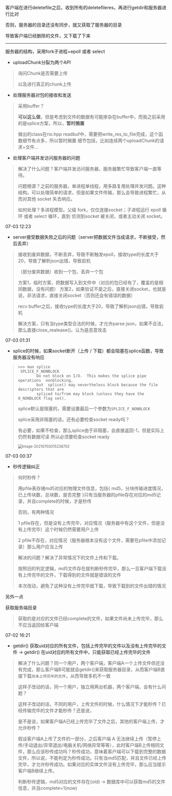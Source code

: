 

客户端在进行deletefile之后，收到所有的deletefileres，再进行getdir和服务器进行比对

否则，服务器的目录还没有同步，就又获取了服务器的目录

导致客户端已经删除的文件，又下载了下来



___





服务器的结构，采用fork子进程+epoll 或者 select





- uploadChunk分裂为两个API

>询问Chunk是否需要上传
>
>以及进行真正的chunk上传
>
>





- 处理服务器对包的接收和发送

>采用buffer？
>
>**可以这么做**，但是考虑到文件的数据有可能掺杂在buffer中，而我之前采用的是splice方案，所以，**暂时搁置**
>
>做出的class在rio.hpp readbuf中，需要把write_res_to_file完成，这个函数细节有点多，所以暂时搁置
>细节包括，比如连续两个uploadChunk的请求+文件...





- 处理客户端并发访问服务器的问题

>解决了什么问题？客户端并发访问服务器，服务器繁忙导致客户端一直等待。
>
>问题根源？之前的服务器，单进程单线程，用多路复用处理并发问题。这种结构，可以处理简单的请求，但是如果文件传输，那么会导致进程繁忙，从而对其他 socket 失去响应。
>
>如何处理？多进程模型。父级 fork，仅仅连接socket；子进程运行 epoll 循环 或者 select 循环，直到 侦测到socket 被关闭，或者主动关闭 socket。
>
>





07-03 12:23

- server接受数据失败之后的问题（server把数据文件当成请求，不断接受，然后丢弃）

>接收到废弃数据，不断丢弃，导致不断触发epoll，接收type的长度大于20，导致了解析json出错，导致宕机
>
>（部分废弃数据）收到一个包，丢弃一个包
>
>方案1，临时方案，把数据写入到文件中（对应的包已经有了，覆盖的是相同数据，没有问题）
>方案2，如果验证不是之后，直接关闭socket，也就是说，非法请求，直接关闭socket（否则还会有错误的数据）
>
>recv buffer之后，接收type的长度大于20，导致了解析json出错，导致宕机
>
>解决方案，只有当type类型合法的时候，才允许parse json，如果不合法，那么直接close_realease()。认为是恶意攻击



07-03 01:31

- splice的时候，如果socket断开（上传 / 下载）都会阻塞在splice函数，导致服务器没有响应

>```
>>>> man splice
>  SPLICE_F_NONBLOCK
>         Do not block on I/O.  This makes the splice pipe  operations  nonblocking,
>         but  splice() may nevertheless block because the file descriptors that are
>         spliced to/from may block (unless they have the O_NONBLOCK flag set).
>```
>
>splice默认是阻塞的，需要设置最后一个参数为`SPLICE_F_NONBLOCK`
>
>splice采用非阻塞的话，还有必要检查socket ready吗？
>
>有必要，如果不检查，那么splice由于非阻塞，会直接返回-1，但是实际上仍然有数据可读
>所以必须要检查socket ready
>
>
>
><img src="https://yszhou.oss-cn-beijing.aliyuncs.com/img/20210703015238.png" alt="image-20210703015238702" style="zoom:80%;" />
>
>



07-03 00:37

- 秒传逻辑纠正

>何时秒传？
>
>用pfile表存储md5对应的物理文件信息，包括{ md5，分块传输进度情况，已上传块数，总块数，是否完整 }只有当服务器的pfile存在对应的md5记录，并且complete的时候，才是秒传
>
>否则，有两种情况
>
>1 pfile存在，但是没有上传完毕，对应情况（服务器中有这个文件，但是没有上传完毕）这个时候仍然需要用户上传
>
>2 pfile不存在，对应情况（服务器根本没有这个文件，需要在pfile中添加记录）那么用户应当上传
>
>
>
>解决的问题？解决了异常情况下的文件上传和下载。
>
>按照旧的判定逻辑，md5文件存在就判断秒传完毕，那么一旦客户端下载没有上传完毕的文件，下载得到的文件就是错误的文件
>
>本次改动，避免了这种没有上传完毕就下载，导致下载到的文件出错的情况

另外一点

获取服务端目录

>获取的是对应的文件已经complete的文件，如果文件尚未上传完毕，那么不应当返回给客户端
>
>





07-02 16:21

- getdir() 获取uid对应的所有文件，包括上传完毕的文件以及没有上传完毕的文件 -> getdir() 在uid对应的所有文件中，只能获取已经上传完毕的文件

>解决了什么问题？同一个用户，两个客户端，客户端A一个上传文件但还没有完成，那么客户端B可能就会getdir()来获取服务器目录，从而客户端B直接下载`尚未上传完毕的文件`，从而导致多机不一致
>
>这样子改动的话，同一个用户，独立用两台机器，两个客户端，会有什么问题？
>
>
>
>这样子改动的话，不同的用户，上传文件的时候，什么情况下才能秒传？已经传输完毕的文件才能秒传？还是说，
>
>是不是说，如果客户端A已经上传完毕了文件之后，其他的客户端上传，才允许秒传？
>
>假设客户端A上传了文件的一部分，之后客户端 A 无法继续上传（暂停上传/手动退出/异常退出/电脑关机/网络异常等等），此时客户端B上传相同文件，那么应该秒传成功吗？秒传成功，意味着客户端可以下载到完整的数据文件，所以说，不能判定为秒传成功。只有当md5匹配，并且文件已经上传完毕，才允许秒传成功。如果对应的实体文件没有上传完毕，那么应当提示客户端B继续上传。
>
>判断秒传逻辑，md5对应的文件存在(old) ->  数据库中可以获取md5的文件信息，并且complete=1(now)
>
>

